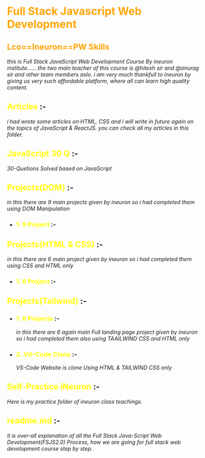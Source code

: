  # <span style="color: orange;">**Full Stack Javascript Web Development**</span>

 ## <span style="color: orange;">**Lco==Ineuron==PW Skills**</span>

_this is Full Stack JavaScript Web Development Course By ineuron institute...... the two main teacher of this course is @hitesh sir and @anurag sir and other team members aslo.
i am very much thankfull to ineuron by giving us very such affordable platform, where all can learn high quality content._

## <span style="color:yellow">**Articles**</span> :- 
_i had wrote some articles on HTML, CSS and i will write in future again on the topics of JavaScript & ReactJS. you can check all my articles in this folder._

## <span style="color:yellow">**JavaScript 30 Q**</span> :-
  _30-Quetions Solved based on JavaScript_

## <span style="color:yellow">**Projects(DOM)**</span> :- 
_in this there are 9 main projects given by ineuron so i had completed them using DOM Manipulation_
- ### <span style="color:yellow">**1. 9 Project**</span> :-

## <span style="color:yellow">**Projects(HTML & CSS)**</span> :- 
_in this there are 6 main project given by ineuron so i had completed them using CSS and HTML only_
- ### <span style="color:yellow">**1. 6 Project**</span> :-
  
## <span style="color:yellow">**Projects(Tailwind)**</span> :-
- ### <span style="color:yellow">**1. 6 Projects**</span> :-
  _in this there are 6 again main Full landing page project given by ineuron so i had completed them also using TAAILWIND CSS and HTML only_

- ### <span style="color:yellow">**2. VS-Code Clone**</span> :-
  _VS-Code Website is clone Using HTML & TAILWIND CSS only_

## <span style="color:yellow">**Self-Practice iNeuron**</span> :-
_Here is my practice folder of ineuron class teachings._

## <span style="color:yellow">**readme.md**</span> :-
_it is over-all explanation of all the Full Stack Java-Script Web Development(FSJS2.0) Process, how we are going for full stack web development course step by step._

